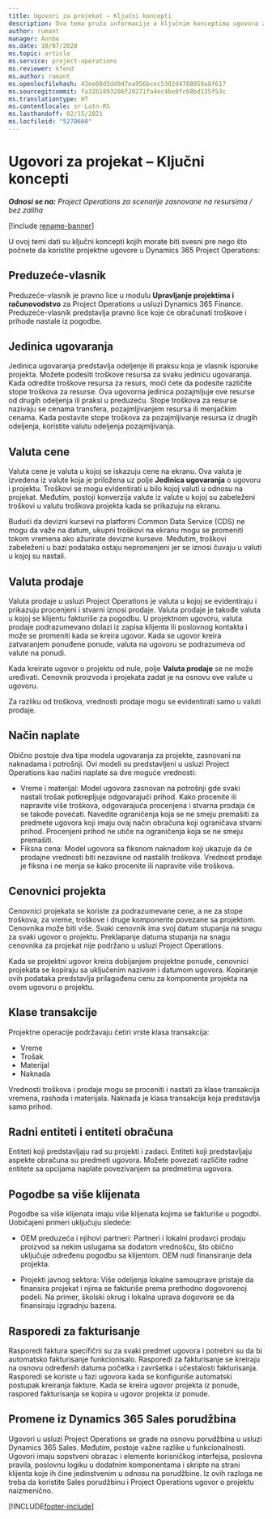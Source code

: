 ```yaml
---
title: Ugovori za projekat – Ključni koncepti
description: Ova tema pruža informacije o ključnim konceptima ugovora za projekat u usluzi Project Operations.
author: rumant
manager: Annbe
ms.date: 10/07/2020
ms.topic: article
ms.service: project-operations
ms.reviewer: kfend
ms.author: rumant
ms.openlocfilehash: 43ee08d5dd9d7ea956bcec5302d4788059a8f617
ms.sourcegitcommit: fa32b1893286f20271fa4ec4be8fc68bd135f53c
ms.translationtype: HT
ms.contentlocale: sr-Latn-RS
ms.lasthandoff: 02/15/2021
ms.locfileid: "5278660"
---
```

# <a name="project-contracts---key-concepts"></a>Ugovori za projekat – Ključni koncepti

_**Odnosi se na:** Project Operations za scenarije zasnovane na resursima / bez zaliha_

[!include [rename-banner](~/includes/cc-data-platform-banner.md)]

U ovoj temi dati su ključni koncepti kojih morate biti svesni pre nego što počnete da koristite projektne ugovore u Dynamics 365 Project Operations:

## <a name="owning-company"></a>Preduzeće-vlasnik

Preduzeće-vlasnik je pravno lice u modulu **Upravljanje projektima i računovodstvo** za Project Operations u usluzi Dynamics 365 Finance. Preduzeće-vlasnik predstavlja pravno lice koje će obračunati troškove i prihode nastale iz pogodbe.

## <a name="contracting-unit"></a>Jedinica ugovaranja

Jedinica ugovaranja predstavlja odeljenje ili praksu koja je vlasnik isporuke projekta. Možete podesiti troškove resursa za svaku jedinicu ugovaranja. Kada odredite troškove resursa za resurs, moći ćete da podesite različite stope troškova za resurse. Ova ugovorna jedinica pozajmljuje ove resurse od drugih odeljenja ili praksi u preduzeću. Stope troškova za resurse nazivaju se cenama transfera, pozajmljivanjem resursa ili menjačkim cenama. Kada postavite stope troškova za pozajmljivanje resursa iz drugih odeljenja, koristite valutu odeljenja pozajmljivanja.

## <a name="cost-currency"></a>Valuta cene

Valuta cene je valuta u kojoj se iskazuju cene na ekranu. Ova valuta je izvedena iz valute koja je priložena uz polje **Jedinica ugovaranja** o ugovoru i projektu. Troškovi se mogu evidentirati u bilo kojoj valuti u odnosu na projekat. Međutim, postoji konverzija valute iz valute u kojoj su zabeleženi troškovi u valutu troškova projekta kada se prikazuju na ekranu.

Budući da devizni kursevi na platformi Common Data Service (CDS) ne mogu da važe na datum, ukupni troškovi na ekranu mogu se promeniti tokom vremena ako ažurirate devizne kurseve. Međutim, troškovi zabeleženi u bazi podataka ostaju nepromenjeni jer se iznosi čuvaju u valuti u kojoj su nastali.

## <a name="sales-currency"></a>Valuta prodaje

Valuta prodaje u usluzi Project Operations je valuta u kojoj se evidentiraju i prikazuju procenjeni i stvarni iznosi prodaje. Valuta prodaje je takođe valuta u kojoj se klijentu fakturiše za pogodbu. U projektnom ugovoru, valuta prodaje podrazumevano dolazi iz zapisa klijenta ili poslovnog kontakta i može se promeniti kada se kreira ugovor. Kada se ugovor kreira zatvaranjem ponuđene ponude, valuta na ugovoru se podrazumeva od valute na ponudi.

Kada kreirate ugovor o projektu od nule, polje **Valuta prodaje** se ne može uređivati. Cenovnik proizvoda i projekata zadat je na osnovu ove valute u ugovoru.

Za razliku od troškova, vrednosti prodaje mogu se evidentirati samo u valuti prodaje.

## <a name="billing-method"></a>Način naplate

Obično postoje dva tipa modela ugovaranja za projekte, zasnovani na naknadama i potrošnji. Ovi modeli su predstavljeni u usluzi Project Operations kao načini naplate sa dve moguće vrednosti:

- Vreme i materijal: Model ugovora zasnovan na potrošnji gde svaki nastali trošak potkrepljuje odgovarajući prihod. Kako procenite ili napravite više troškova, odgovarajuća procenjena i stvarna prodaja će se takođe povećati. Navedite ograničenja koja se ne smeju premašiti za predmete ugovora koji imaju ovaj način obračuna koji ograničava stvarni prihod. Procenjeni prihod ne utiče na ograničenja koja se ne smeju premašiti.
- Fiksna cena: Model ugovora sa fiksnom naknadom koji ukazuje da će prodajne vrednosti biti nezavisne od nastalih troškova. Vrednost prodaje je fiksna i ne menja se kako procenite ili napravite više troškova.

## <a name="project-price-lists"></a>Cenovnici projekta

Cenovnici projekata se koriste za podrazumevane cene, a ne za stope troškova, za vreme, troškove i druge komponente povezane sa projektom. Cenovnika može biti više. Svaki cenovnik ima svoj datum stupanja na snagu za svaki ugovor o projektu. Preklapanje datuma stupanja na snagu cenovnika za projekat nije podržano u usluzi Project Operations.

Kada se projektni ugovor kreira dobijanjem projektne ponude, cenovnici projekata se kopiraju sa uključenim nazivom i datumom ugovora. Kopiranje ovih podataka predstavlja prilagođenu cenu za komponente projekta na ovom ugovoru o projektu.

## <a name="transaction-classes"></a>Klase transakcije

Projektne operacije podržavaju četiri vrste klasa transakcija:

- Vreme
- Trošak
- Materijal
- Naknada

Vrednosti troškova i prodaje mogu se proceniti i nastati za klase transakcija vremena, rashoda i materijala. Naknada je klasa transakcija koja predstavlja samo prihod.

## <a name="work-entities-and-billing-entities"></a>Radni entiteti i entiteti obračuna

Entiteti koji predstavljaju rad su projekti i zadaci. Entiteti koji predstavljaju aspekte obračuna su predmeti ugovora. Možete povezati različite radne entitete sa opcijama naplate povezivanjem sa predmetima ugovora.

## <a name="multi-customer-deals"></a>Pogodbe sa više klijenata

Pogodbe sa više klijenata imaju više klijenata kojima se fakturiše u pogodbi. Uobičajeni primeri uključuju sledeće:

- OEM preduzeća i njihovi partneri: Partneri i lokalni prodavci prodaju proizvod sa nekim uslugama sa dodatom vrednošću, što obično uključuje određenu pogodbu sa klijentom. OEM nudi finansiranje dela projekta. 

- Projekti javnog sektora: Više odeljenja lokalne samouprave pristaje da finansira projekat i njima se fakturiše prema prethodno dogovorenoj podeli. Na primer, školski okrug i lokalna uprava dogovore se da finansiraju izgradnju bazena.

## <a name="invoice-schedules"></a>Rasporedi za fakturisanje

Rasporedi faktura specifični su za svaki predmet ugovora i potrebni su da bi automatsko fakturisanje funkcionisalo. Rasporedi za fakturisanje se kreiraju na osnovu određenih datuma početka i završetka i učestalosti fakturisanja. Rasporedi se koriste u fazi ugovora kada se konfiguriše automatski postupak kreiranja fakture. Kada se kreira ugovor projekta iz ponude, raspored fakturisanja se kopira u ugovor projekta iz ponude.

## <a name="changes-from-dynamics-365-sales-orders"></a>Promene iz Dynamics 365 Sales porudžbina

Ugovori u usluzi Project Operations se grade na osnovu porudžbina u usluzi Dynamics 365 Sales. Međutim, postoje važne razlike u funkcionalnosti. Ugovori imaju sopstveni obrazac i elemente korisničkog interfejsa, poslovna pravila, poslovnu logiku u dodatnim komponentama i skripte na strani klijenta koje ih čine jedinstvenim u odnosu na porudžbine. Iz ovih razloga ne treba da koristite Sales porudžbinu i Project Operations ugovor o projektu naizmenično.


[!INCLUDE[footer-include](../includes/footer-banner.md)]